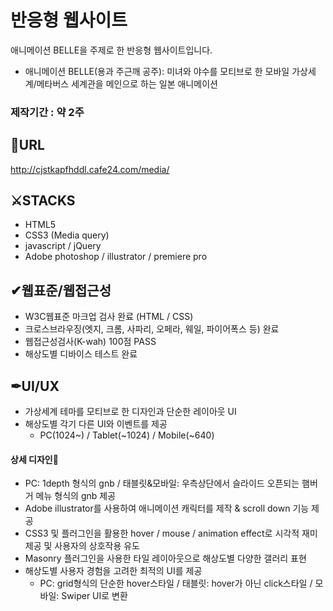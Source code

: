 # 반응형 웹사이트
애니메이션 BELLE을 주제로 한 반응형 웹사이트입니다.

* 애니메이션 BELLE(용과 주근깨 공주): 미녀와 야수를 모티브로 한 모바일 가상세계/메타버스 세계관을 메인으로 하는 일본 애니메이션

### 제작기간 : 약 2주

## 🔗URL
http://cjstkapfhddl.cafe24.com/media/

## ⚔STACKS
* HTML5
* CSS3 (Media query)
* javascript / jQuery
* Adobe photoshop / illustrator / premiere pro

## ✔웹표준/웹접근성
* W3C웹표준 마크업 검사 완료 (HTML / CSS)
* 크로스브라우징(엣지, 크롬, 사파리, 오페라, 웨일, 파이어폭스 등) 완료
* 웹접근성검사(K-wah) 100점 PASS
* 해상도별 디바이스 테스트 완료

## ✒UI/UX
* 가상세계 테마를 모티브로 한 디자인과 단순한 레이아웃 UI 
* 해상도별 각기 다른 UI와 이벤트를 제공
  - PC(1024~) / Tablet(~1024) / Mobile(~640)

#### 상세 디자인🎨
- PC: 1depth 형식의 gnb / 태블릿&모바일: 우측상단에서 슬라이드 오픈되는 햄버거 메뉴 형식의 gnb 제공
- Adobe illustrator를 사용하여 애니메이션 캐릭터를 제작 & scroll down 기능 제공 
- CSS3 및 플러그인을 활용한 hover / mouse / animation effect로 시각적 재미 제공 및 사용자의 상호작용 유도
- Masonry 플러그인을 사용한 타일 레이아웃으로 해상도별 다양한 갤러리 표현
- 해상도별 사용자 경험을 고려한 최적의 UI를 제공
  - PC: grid형식의 단순한 hover스타일 / 태블릿: hover가 아닌 click스타일 / 모바일: Swiper UI로 변환




